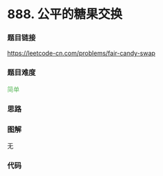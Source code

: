 # 888. 公平的糖果交换

### 题目链接

https://leetcode-cn.com/problems/fair-candy-swap

### 题目难度

<font color=#5CB85C>简单</font>

### 思路



### 图解

无

### 代码

```python
```